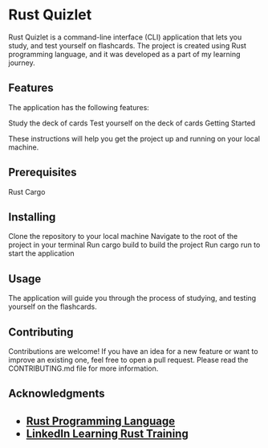 <h1><b>Rust Quizlet</b></h1>

Rust Quizlet is a command-line interface (CLI) application that lets you study, and test yourself on flashcards. The project is created using Rust programming language, and it was developed as a part of my learning journey.

<h2>Features</h2>

The application has the following features:

Study the deck of cards
Test yourself on the deck of cards
Getting Started

These instructions will help you get the project up and running on your local machine.

<h2>Prerequisites</h2>
Rust
Cargo

<h2>Installing</h2>
Clone the repository to your local machine
Navigate to the root of the project in your terminal
Run cargo build to build the project
Run cargo run to start the application

<h2>Usage</h2>

The application will guide you through the process of studying, and testing yourself on the flashcards. 

<h2>Contributing</h2>

Contributions are welcome! If you have an idea for a new feature or want to improve an existing one, feel free to open a pull request. Please read the CONTRIBUTING.md file for more information.

<h2>Acknowledgments<h2>

<ul>
<li>
  <a href="https://www.rust-lang.org">Rust Programming Language</a>
  </li>
  <li>
  <a href="https://www.linkedin.com/learning/rust-essential-training">LinkedIn Learning Rust Training</a>
</li>
</ul>
